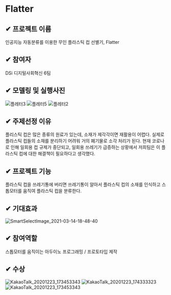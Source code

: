 # Flatter
##  &#10004; 프로젝트 이름
인공지능 자동분류를 이용한 무인 플라스틱 컵 선별기, Flatter

##  &#10004; 참여자
DSi 디지털사회혁신 6팀

##  &#10004; 모델링 및 실행사진
![플레터3](https://user-images.githubusercontent.com/70623290/111063906-75501000-84f4-11eb-89e2-c49f516a21ab.png)
![플레터5](https://user-images.githubusercontent.com/70623290/111064045-49815a00-84f5-11eb-93e6-6f9f732735dd.png)
![플레터2](https://user-images.githubusercontent.com/70623290/111064217-19868680-84f6-11eb-800d-9d3c19bd42a7.png)

##  &#10004; 주제선정 이유
플리스틱 컵은 많은 종류의 원료가 있는데, 소재가 제각각이면 재활용이 어렵다. 실제로 플라스틱 컵들의 소재를 분리하기 어려워 거의 폐기물로 소각 처리가 된다. 현재 코로나로 인해 일회용 컵 규제가 중단되고, 일회용 쓰레기가 급증하는 상황에서 저희팀은 이 플라스틱 컵에 대한 해결책이 필요하다고 생각했다.

##  &#10004; 프로젝트 기능
플라스틱 컵을 쓰레기통에 버리면 쓰레기통이 알아서 플라스틱 컵의 소재를 인식하고 스톱모터를 움직여 플라스틱 컵을 분류한다.

##  &#10004; 기대효과
![SmartSelectImage_2021-03-14-18-48-40](https://user-images.githubusercontent.com/70623290/111064195-f9ef5e00-84f5-11eb-9db4-bfc6ce1df5e4.png)

##  &#10004; 참여역할
스톱모터를 움직이는 아두이노 프로그래밍 / 프로토타입 제작

##  &#10004; 수상
![KakaoTalk_20201223_173453343](https://user-images.githubusercontent.com/70623290/111064240-3753eb80-84f6-11eb-908e-7241719ba575.jpg)
![KakaoTalk_20201223_174333323](https://user-images.githubusercontent.com/70623290/111064242-391daf00-84f6-11eb-823b-de586655d2ee.jpg)
![KakaoTalk_20201223_173453343](https://user-images.githubusercontent.com/70623290/111064227-26a37580-84f6-11eb-8229-3e6c49d1c362.jpg)

